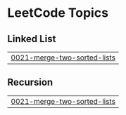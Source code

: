 <!---LeetCode Topics Start-->
# LeetCode Topics
## Linked List
|  |
| ------- |
| [0021-merge-two-sorted-lists](https://github.com/taurus09318976/leet_code/tree/master/0021-merge-two-sorted-lists) |
## Recursion
|  |
| ------- |
| [0021-merge-two-sorted-lists](https://github.com/taurus09318976/leet_code/tree/master/0021-merge-two-sorted-lists) |
<!---LeetCode Topics End-->
